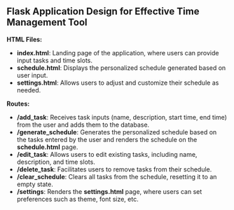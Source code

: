 ## Flask Application Design for Effective Time Management Tool

**HTML Files:**

- **index.html**: Landing page of the application, where users can provide input tasks and time slots.
- **schedule.html**: Displays the personalized schedule generated based on user input.
- **settings.html**: Allows users to adjust and customize their schedule as needed.

**Routes:**

- **/add_task**: Receives task inputs (name, description, start time, end time) from the user and adds them to the database.
- **/generate_schedule**: Generates the personalized schedule based on the tasks entered by the user and renders the schedule on the **schedule.html** page.
- **/edit_task**: Allows users to edit existing tasks, including name, description, and time slots.
- **/delete_task**: Facilitates users to remove tasks from their schedule.
- **/clear_schedule**: Clears all tasks from the schedule, resetting it to an empty state.
- **/settings**: Renders the **settings.html** page, where users can set preferences such as theme, font size, etc.
